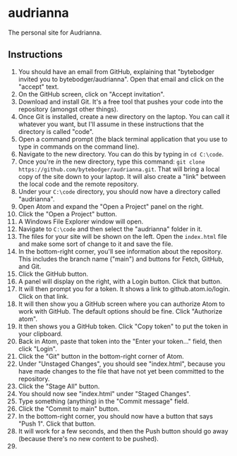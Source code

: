 # audrianna

The personal site for Audrianna.

## Instructions

1. You should have an email from GitHub, explaining that "bytebodger invited you to bytebodger/audrianna".  Open that email and click on the "accept" text.
1. On the GitHub screen, click on "Accept invitation".
1. Download and install Git. It's a free tool that pushes your code into the repository (amongst other things).
1. Once Git is installed, create a new directory on the laptop. You can call it whatever you want, but I'll assume in these instructions that the directory is called "code".
1. Open a command prompt (the black terminal application that you use to type in commands on the command line).
1. Navigate to the new directory. You can do this by typing in `cd C:\code`.
1. Once you're _in_ the new directory, type this command: `git clone https://github.com/bytebodger/audrianna.git`. That will bring a local copy of the site down to your laptop. It will also create a "link" between the local code and the remote repository.
1. Under your `C:\code` directory, you should now have a directory called "audrianna".
1. Open Atom and expand the "Open a Project" panel on the right.
1. Click the "Open a Project" button.
1. A Windows File Explorer window will open.
1. Navigate to `C:\code` and then select the "audrianna" folder in it.
1. The files for your site will be shown on the left.  Open the `index.html` file and make some sort of change to it and save the file.
1. In the bottom-right corner, you'll see information about the repository.  This includes the branch name ("main") and buttons for Fetch, GitHub, and Git.
1. Click the GitHub button.  
1. A panel will display on the right, with a Login button.  Click that button.
1. It will then prompt you for a token.  It shows a link to github.atom.io/login.  Click on that link.
1. It will then show you a GitHub screen where you can authorize Atom to work with GitHub.  The default options should be fine.  Click "Authorize atom".
1. It then shows you a GitHub token.  Click "Copy token" to put the token in your clipboard.
1. Back in Atom, paste that token into the "Enter your token..." field, then click "Login".
1. Click the "Git" button in the bottom-right corner of Atom.
1. Under "Unstaged Changes", you should see "index.html", because you have made changes to the file that have not yet been committed to the repository.
1. Click the "Stage All" button.
1. You should now see "index.html" under "Staged Changes".
1. Type something (anything) in the "Commit message" field.
1. Click the "Commit to main" button.
1. In the bottom-right corner, you should now have a button that says "Push 1".  Click that button.
1. It will work for a few seconds, and then the Push button should go away (because there's no new content to be pushed).
1. 
